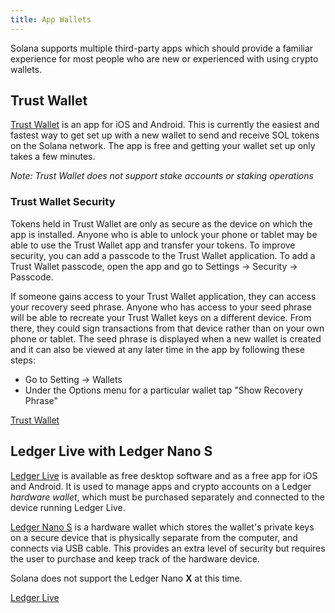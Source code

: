 ```yaml
---
title: App Wallets
---
```


Solana supports multiple third-party apps which should provide a familiar
experience for most people who are new or experienced with using crypto wallets.

## Trust Wallet
[Trust Wallet](https://trustwallet.com/) is an app for iOS and Android.  This is
currently the easiest and fastest way to get set up with a new wallet to send
and receive SOL tokens on the Solana network.
The app is free and getting your wallet set up only takes a few minutes.

*Note: Trust Wallet does not support stake accounts or staking operations*

### Trust Wallet Security

Tokens held in Trust Wallet are only as secure as the device on which the app is
installed. Anyone who is able to unlock your phone or tablet may be able to
use the Trust Wallet app and transfer your tokens. To improve security,
you can add a passcode to the Trust Wallet application.
To add a Trust Wallet passcode, open the app and go to
Settings -> Security -> Passcode.

If someone gains access to your Trust Wallet application, they can access your
recovery seed phrase.
Anyone who has access to your seed phrase will be able to recreate
your Trust Wallet keys on a different device. From there, they could
sign transactions from that device rather than on your own phone or tablet.
The seed phrase is displayed when a new wallet is created and it can also be
viewed at any later time in the app by following these steps:

- Go to Setting -> Wallets
- Under the Options menu for a particular wallet tap "Show Recovery Phrase"

[Trust Wallet](trust-wallet.md)

## Ledger Live with Ledger Nano S

[Ledger Live](https://www.ledger.com/ledger-live) is available as free desktop
software and as a free app for iOS and Android. It is used to manage apps and
crypto accounts on a Ledger _hardware wallet_, which must be purchased
separately and connected to the device running Ledger Live.

[Ledger Nano S](https://shop.ledger.com/products/ledger-nano-s) is a
hardware wallet which stores the wallet's private keys on a secure device that
is physically separate from the computer, and connects via USB cable.
This provides an extra level of security but requires the user to purchase and
keep track of the hardware device.

Solana does not support the Ledger Nano **X** at this time.

[Ledger Live](ledger-live.md)
